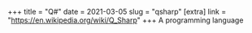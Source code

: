 +++
title = "Q#"
date = 2021-03-05
slug = "qsharp"
[extra]
link = "https://en.wikipedia.org/wiki/Q_Sharp"
+++
A programming language

